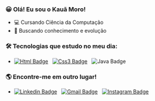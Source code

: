 ### 😀 Olá! Eu sou o Kauã Moro!

- 💻 Cursando Ciência da Computação
- 💭 Buscando conhecimento e evolução

### 🛠 Tecnologias que estudo no meu dia:

- [![Html Badge](https://img.shields.io/badge/-HTML-000?style=flat-square&logo=Android&logoColor=white&link=https://developer.android.com/)](https://developer.android.com/) &nbsp;
[![Css3 Badge](https://img.shields.io/badge/-CSS3-000?style=flat-square&logo=Kotlin&logoColor=white&link=https://kotlinlang.org/)](https://kotlinlang.org/) &nbsp;
![Java Badge](https://img.shields.io/badge/-JAVA-000?style=flat-square&logo=Java&logoColor=white) &nbsp;



### 🌎 Encontre-me em outro lugar!
- [![Linkedin Badge](https://img.shields.io/badge/-LinkedIn-blue?style=flat-square&logo=Linkedin&logoColor=white&link=https://linkedin.com/in/KauaMoro)](https://linkedin.com/in/KauaMoro) &nbsp;
[![Gmail Badge](https://img.shields.io/badge/-Gmail-c14438?style=flat-square&logo=Gmail&logoColor=white&link=mailto:kauamoro23@gmail.com)](mailto:kauamoro@gmail.com) &nbsp;
[![Instagram Badge](https://img.shields.io/badge/-Instagram-E1306C?style=flat-square&labelColor=E1306C&logo=instagram&logoColor=white&link=https://www.instagram.com/kaua_moro/)](https://www.instagram.com/kaua_moro/)

